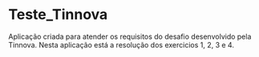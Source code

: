 # Teste_Tinnova

Aplicação criada para atender os requisitos do desafio desenvolvido pela Tinnova.
Nesta aplicação está a resolução dos exercicios 1, 2, 3 e 4.
